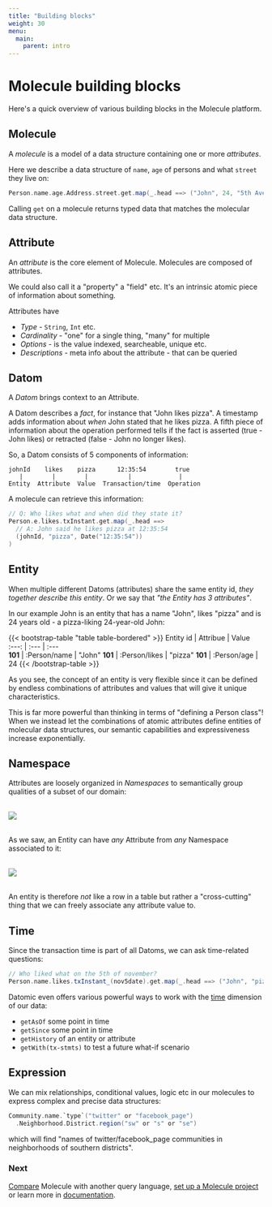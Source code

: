 ```yaml
---
title: "Building blocks"
weight: 30
menu:
  main:
    parent: intro
---
```



# Molecule building blocks


Here's a quick overview of various building blocks in the Molecule platform.




## Molecule

A _molecule_ is a model of a data structure containing one or more _attributes_.

Here we describe a data structure of `name`, `age` of persons and what `street` they live on:
```scala
Person.name.age.Address.street.get.map(_.head ==> ("John", 24, "5th Avenue"))
```
Calling `get` on a molecule returns typed data that matches the molecular data structure.


## Attribute

An _attribute_ is the core element of Molecule. Molecules are composed of attributes.

We could also call it a "property" a "field" etc. It's an intrinsic atomic piece of information about something.

Attributes have

- _Type_ - `String`, `Int` etc.
- _Cardinality_ - "one" for a single thing, "many" for multiple
- _Options_ - is the value indexed, searcheable, unique etc.
- _Descriptions_ - meta info about the attribute - that can be queried



## Datom

A _Datom_ brings context to an Attribute.

A Datom describes a _fact_, for instance that "John likes pizza". A timestamp adds information about _when_ John stated that he likes pizza. A fifth piece of information about the operation performed tells if the fact is asserted (true - John likes) or retracted (false - John no longer likes). 

So, a Datom consists of 5 components of information:
```
johnId    likes    pizza      12:35:54        true
   |        |        |           |             |
Entity  Attribute  Value  Transaction/time  Operation
```
A molecule can retrieve this information:
```scala
// Q: Who likes what and when did they state it?
Person.e.likes.txInstant.get.map(_.head ==> 
  // A: John said he likes pizza at 12:35:54
  (johnId, "pizza", Date("12:35:54"))
)
```

## Entity

When multiple different Datoms (attributes) share the same entity id, _they together describe this entity_. Or we say that _"the Entity has 3 attributes"_. 

In our example John is an entity that has a name "John", likes "pizza" and is 24 years old - a pizza-liking 24-year-old John: 

{{< bootstrap-table "table table-bordered" >}}
Entity id  | Attribue      | Value    
:---:      | :---          | :---  
**101**    | :Person/name  | "John"
**101**    | :Person/likes | "pizza"
**101**    | :Person/age   | 24
{{< /bootstrap-table >}}

As you see, the concept of an entity is very flexible since it can be defined by endless combinations of attributes and values that will give it unique characteristics. 

This is far more powerful than thinking in terms of "defining a Person class"! When we instead let the combinations of atomic attributes define entities of molecular data structures, our semantic capabilities and expressiveness increase exponentially. 


## Namespace

Attributes are loosely organized in _Namespaces_ to semantically group qualities of a subset of our domain:
<br><br>

![](/img/page/intro/DatomicElements1.png)
<br><br>

As we saw, an Entity can have _any_ Attribute from _any_ Namespace associated to it:
<br><br>

![](/img/page/intro/DatomicElements2.png)
<br><br>

An entity is therefore _not_ like a row in a table but rather a "cross-cutting" thing that we can freely associate any attribute value to.


## Time

Since the transaction time is part of all Datoms, we can ask time-related questions:

```scala
// Who liked what on the 5th of november?
Person.name.likes.txInstant_(nov5date).get.map(_.head ==> ("John", "pizza"))
```

Datomic even offers various powerful ways to work with the [time](/documentation/time) dimension of our data:

- `getAsOf` some point in time 
- `getSince` some point in time
- `getHistory` of an entity or attribute
- `getWith(tx-stmts)` to test a future what-if scenario


## Expression

We can mix relationships, conditional values, logic etc in our molecules to express complex and precise data structures:

```scala
Community.name.`type`("twitter" or "facebook_page")
  .Neighborhood.District.region("sw" or "s" or "se")
```
which will find "names of twitter/facebook_page communities in neighborhoods of southern districts".


### Next

[Compare](/intro/compare) Molecule with another query language, [set up a Molecule project](/setup/) or learn more in [documentation](/documentation).